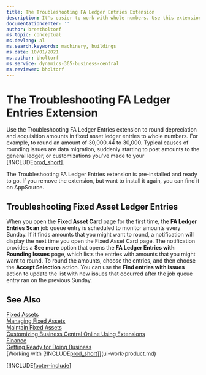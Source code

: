```yaml
---
title: The Troubleshooting FA Ledger Entries Extension
description: It's easier to work with whole numbers. Use this extension to round amounts for fixed assets in the FA ledger.
documentationcenter: ''
author: brentholtorf
ms.topic: conceptual
ms.devlang: al
ms.search.keywords: machinery, buildings
ms.date: 10/01/2021
ms.author: bholtorf
ms.service: dynamics-365-business-central
ms.reviewer: bholtorf
---
```

# The Troubleshooting FA Ledger Entries Extension
Use the Troubleshooting FA Ledger Entries extension to round depreciation and acquisition amounts in fixed asset ledger entries to whole numbers. For example, to round an amount of 30,000.44 to 30,000. Typical causes of rounding issues are data migration, suddenly starting to post amounts to the general ledger, or customizations you've made to your [!INCLUDE[prod_short](includes/prod_short.md)].

The Troubleshooting FA Ledger Entries extension is pre-installed and ready to go. If you remove the extension, but want to install it again, you can find it on AppSource.

## Troubleshooting Fixed Asset Ledger Entries
When you open the **Fixed Asset Card** page for the first time, the **FA Ledger Entries Scan** job queue entry is scheduled to monitor amounts every Sunday. If it finds amounts that you might want to round, a notification will display the next time you open the Fixed Asset Card page. The notification provides a **See more** option that opens the **FA Ledger Entries with Rounding Issues** page, which lists the entries with amounts that you might want to round. To round the amounts, choose the entries, and then choose the **Accept Selection** action. You can use the **Find entries with issues** action to update the list with new issues that occurred after the job queue entry ran on the previous Sunday.

## See Also
[Fixed Assets](fa-manage.md)  
[Managing Fixed Assets](fa-manage.md)  
[Maintain Fixed Assets](fa-how-maintain.md)  
[Customizing Business Central Online Using Extensions](ui-extensions.md)  
[Finance](finance.md)  
[Getting Ready for Doing Business](ui-get-ready-business.md)  
[Working with [!INCLUDE[prod_short](includes/prod_short.md)]](ui-work-product.md)  


[!INCLUDE[footer-include](includes/footer-banner.md)]



